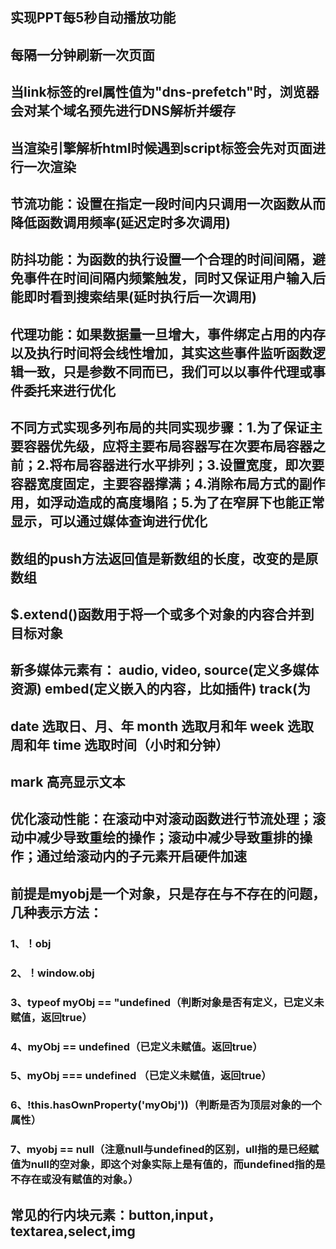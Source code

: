 ## <meta http-equiv="Refresh" content="5;URL=page2.html">实现PPT每5秒自动播放功能
## <meta http-equiv="Refresh" content="60">每隔一分钟刷新一次页面
## 当link标签的rel属性值为"dns-prefetch"时，浏览器会对某个域名预先进行DNS解析并缓存
## 当渲染引擎解析html时候遇到script标签会先对页面进行一次渲染 
## 节流功能：设置在指定一段时间内只调用一次函数从而降低函数调用频率(延迟定时多次调用)
## 防抖功能：为函数的执行设置一个合理的时间间隔，避免事件在时间间隔内频繁触发，同时又保证用户输入后能即时看到搜索结果(延时执行后一次调用)
## 代理功能：如果数据量一旦增大，事件绑定占用的内存以及执行时间将会线性增加，其实这些事件监听函数逻辑一致，只是参数不同而已，我们可以以事件代理或事件委托来进行优化
## 不同方式实现多列布局的共同实现步骤：1.为了保证主要容器优先级，应将主要布局容器写在次要布局容器之前；2.将布局容器进行水平排列；3.设置宽度，即次要容器宽度固定，主要容器撑满；4.消除布局方式的副作用，如浮动造成的高度塌陷；5.为了在窄屏下也能正常显示，可以通过媒体查询进行优化
## 数组的push方法返回值是新数组的长度，改变的是原数组
## $.extend()函数用于将一个或多个对象的内容合并到目标对象
## 新多媒体元素有： audio, video, source(定义多媒体资源) embed(定义嵌入的内容，比如插件) track(为<audio>,<video>这些元素的媒介规定外部文本轨道)</video></audio>
## date 选取日、月、年 month 选取月和年 week 选取周和年 time 选取时间（小时和分钟）
## mark 高亮显示文本
## 优化滚动性能：在滚动中对滚动函数进行节流处理；滚动中减少导致重绘的操作；滚动中减少导致重排的操作；通过给滚动内的子元素开启硬件加速
## 前提是myobj是一个对象，只是存在与不存在的问题，几种表示方法：
### 1、！obj
### 2、！window.obj
### 3、typeof myObj == "undefined（判断对象是否有定义，已定义未赋值，返回true）
### 4、myObj == undefined（已定义未赋值。返回true）
### 5、myObj === undefined （已定义未赋值，返回true）
### 6、!this.hasOwnProperty('myObj'))（判断是否为顶层对象的一个属性）
### 7、myobj == null（注意null与undefined的区别，ull指的是已经赋值为null的空对象，即这个对象实际上是有值的，而undefined指的是不存在或没有赋值的对象。）
## 常见的行内块元素：button,input，textarea,select,img
